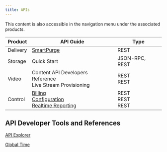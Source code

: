 ```yaml
---
title: APIs
---
```

This content is also accessible in the navigation menu under the associated products.

|Product|API Guide|Type|
|---|---|---|
|Delivery|[SmartPurge](/delivery/smartpurge/smartpurge_rest_api) |REST|
|Storage|Quick Start|JSON-RPC, REST|
|Video	|Content API Developers Reference <br /> Live Stream Provisioning<br /> |REST <br /> REST|
|Control	|[Billing](https://support.limelight.com/public/openapi/billing/index.html) <br /> [Configuration](https://support.limelight.com/public/openapi/configuration/index.html) <br /> [Realtime Reporting](https://support.limelight.com/public/openapi/realtimereporting/index.html) | REST <br /> REST <br /> REST |

## API Developer Tools and References
[API Explorer](https://support.limelight.com/public/explorer/llnw-api-explorer.html)

[Global Time](/delivery/control/support_tools/global_time)
